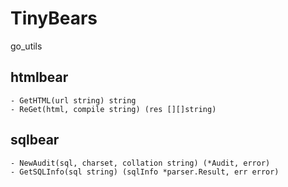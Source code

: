 # TinyBears
go_utils

## htmlbear
    - GetHTML(url string) string
    - ReGet(html, compile string) (res [][]string)

## sqlbear
    - NewAudit(sql, charset, collation string) (*Audit, error)
    - GetSQLInfo(sql string) (sqlInfo *parser.Result, err error)